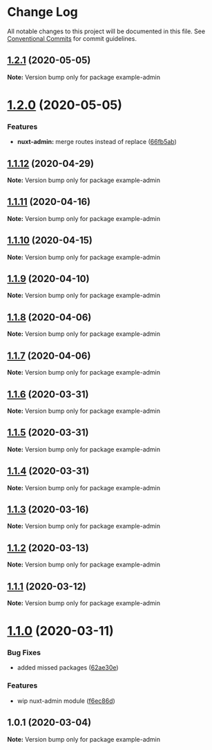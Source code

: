 # Change Log

All notable changes to this project will be documented in this file.
See [Conventional Commits](https://conventionalcommits.org) for commit guidelines.

## [1.2.1](https://git.awescode.com/awes-io/client/compare/example-admin@1.2.0...example-admin@1.2.1) (2020-05-05)

**Note:** Version bump only for package example-admin





# [1.2.0](https://git.awescode.com/awes-io/client/compare/example-admin@1.1.12...example-admin@1.2.0) (2020-05-05)


### Features

* **nuxt-admin:** merge routes instead of replace ([66fb5ab](https://git.awescode.com/awes-io/client/commits/66fb5abb01ffcec055f8722c307de5397ffec561))





## [1.1.12](https://git.awescode.com/awes-io/client/compare/example-admin@1.1.11...example-admin@1.1.12) (2020-04-29)

**Note:** Version bump only for package example-admin





## [1.1.11](https://git.awescode.com/awes-io/client/compare/example-admin@1.1.10...example-admin@1.1.11) (2020-04-16)

**Note:** Version bump only for package example-admin





## [1.1.10](https://git.awescode.com/awes-io/client/compare/example-admin@1.1.9...example-admin@1.1.10) (2020-04-15)

**Note:** Version bump only for package example-admin





## [1.1.9](https://git.awescode.com/awes-io/client/compare/example-admin@1.1.8...example-admin@1.1.9) (2020-04-10)

**Note:** Version bump only for package example-admin





## [1.1.8](https://git.awescode.com/awes-io/client/compare/example-admin@1.1.7...example-admin@1.1.8) (2020-04-06)

**Note:** Version bump only for package example-admin





## [1.1.7](https://git.awescode.com/awes-io/client/compare/example-admin@1.1.6...example-admin@1.1.7) (2020-04-06)

**Note:** Version bump only for package example-admin





## [1.1.6](https://git.awescode.com/awes-io/client/compare/example-admin@1.1.5...example-admin@1.1.6) (2020-03-31)

**Note:** Version bump only for package example-admin





## [1.1.5](https://git.awescode.com/awes-io/client/compare/example-admin@1.1.4...example-admin@1.1.5) (2020-03-31)

**Note:** Version bump only for package example-admin





## [1.1.4](https://git.awescode.com/awes-io/client/compare/example-admin@1.1.3...example-admin@1.1.4) (2020-03-31)

**Note:** Version bump only for package example-admin





## [1.1.3](https://git.awescode.com/awes-io/client/compare/example-admin@1.1.2...example-admin@1.1.3) (2020-03-16)

**Note:** Version bump only for package example-admin





## [1.1.2](https://git.awescode.com/awes-io/client/compare/example-admin@1.1.1...example-admin@1.1.2) (2020-03-13)

**Note:** Version bump only for package example-admin





## [1.1.1](https://git.awescode.com/awes-io/client/compare/example-admin@1.1.0...example-admin@1.1.1) (2020-03-12)

**Note:** Version bump only for package example-admin





# [1.1.0](https://git.awescode.com/awes-io/client/compare/example-admin@1.0.1...example-admin@1.1.0) (2020-03-11)


### Bug Fixes

* added missed packages ([62ae30e](https://git.awescode.com/awes-io/client/commits/62ae30e8c5426fdd57fea67fb95598e4e3ef638e))


### Features

* wip nuxt-admin module ([f6ec86d](https://git.awescode.com/awes-io/client/commits/f6ec86d0993284b50b9101670f3aefc4a1a47c81))





## 1.0.1 (2020-03-04)

**Note:** Version bump only for package example-admin
